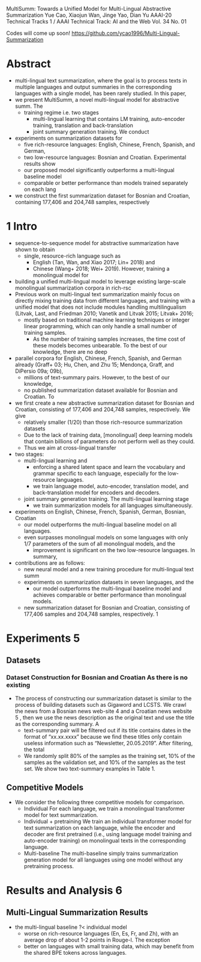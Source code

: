 MultiSumm: Towards a Unified Model for Multi-Lingual Abstractive Summarization
Yue Cao, Xiaojun Wan, Jinge Yao, Dian Yu
AAAI-20 Technical Tracks 1 / AAAI Technical Track: AI and the Web Vol. 34 No. 01

Codes will come up soon! https://github.com/ycao1996/Multi-Lingual-Summarization

# Abstract

* multi-lingual text summarization, where the goal is to process texts in
  multiple languages and output summaries in the corresponding languages with a
  single model, has been rarely studied. In this paper,
* we present MultiSumm, a novel multi-lingual model for abstractive summ. The
  * training regime i.e. two stages
    * multi-lingual learning that contains
      LM training, auto-encoder training, translation and back-translation
    * joint summary generation training. We conduct
* experiments on summarization datasets for
  * five rich-resource languages: English, Chinese, French, Spanish, and German,
  * two low-resource languages: Bosnian and Croatian. Experimental results show
  * our proposed model significantly outperforms a multi-lingual baseline model
  * comparable or better performance than models trained separately on each lang
* we construct the first summarization dataset for Bosnian and Croatian,
  containing 177,406 and 204,748 samples, respectively

# 1 Intro

* sequence-to-sequence model for abstractive summarization have shown to obtain
  * single, resource-rich language such as 
    * English (Tan, Wan, and Xiao 2017; Lin+ 2018) and 
    * Chinese (Wang+ 2018; Wei+ 2019). However, training a monolingual model for
* building a unified multi-lingual model 
  to leverage existing large-scale monolingual summarization corpora in rich-rsc
* Previous work on multi-lingual text summarization mainly focus on directly
  mixing training data from different languages, and training with a unified
  model that does not include modules handling multilingualism 
  (Litvak, Last, and Friedman 2010; Vanetik and Litvak 2015; Litvak+ 2016;
  * mostly based on 
    traditional machine learning techniques or integer linear programming, which
    can only handle a small number of training samples. 
    * As the number of training samples increases, the time cost of these models
      becomes unbearable. To the best of our knowledge, there are no deep
* parallel corpora for English, Chinese, French, Spanish, and German already
  (Graff+ 03; Hu, Chen, and Zhu 15; Mendonça, Graff, and DiPersio 09a; 09b),
  * millions of text-summary pairs.  However, to the best of our knowledge,
  * no published summarization dataset available for Bosnian and Croatian. To
* we first create a new abstractive summarization dataset for Bosnian and
  Croatian, consisting of 177,406 and 204,748 samples, respectively.  We give
  * relatively smaller (1/20) than those rich-resource summarization datasets
  * Due to the lack of training data, [monolingual] deep learning models that
    contain billions of parameters do not perform well as they could.  
  * Thus we aim at cross-lingual transfer
* two stages:
  * multi-lingual learning and 
    * enforcing a shared latent space and learn the vocabulary and grammar
      specific to each language, especially for the low-resource languages.
    * we train language model, auto-encoder, translation model, and
      back-translation model for encoders and decoders. 
  * joint summary generation training. The multi-lingual learning stage 
    * we train summarization models for all languages simultaneously.  
* experiments on English, Chinese, French, Spanish, German, Bosnian, Croatian
  * our model outperforms the multi-lingual baseline model on all languages.  
  * even surpasses monolingual models on some languages with only 1/7 parameters
    of the sum of all monolingual models, and the 
    * improvement is significant on the two low-resource languages. In summary,
* contributions are as follows: 
  * new neural model and a new training procedure for multi-lingual text summ
  * experiments on summarization datasets in seven languages, and the
    * our model outperforms the multi-lingual baseline model and achieves
      comparable or better performance than monolingual models.  
  * new summarization dataset for Bosnian and Croatian, consisting of 177,406
    samples and 204,748 samples, respectively. 1

# Experiments 5

## Datasets

### Dataset Construction for Bosnian and Croatian As there is no existing

* The process of constructing our summarization dataset is similar to the
  process of building datasets such as Gigaword and LCSTS. We crawl the news
  from a Bosnian news web-site 4 and a Croatian news website 5 , then we use
  the news description as the original text and use the title as the
  corresponding summary. A 
  * text-summary pair will be filtered out if its title contains dates in the
    format of “xx.xx.xxxx” because we find these titles only contain useless
    information such as “Newsletter, 20.05.2019”.  After filtering, the total
  * We randomly split 80% of the samples as the training set, 10% of the samples
    as the validation set, and 10% of the samples as the test set.  We show two
    text-summary examples in Table 1.

## Competitive Models

* We consider the following three competitive models for comparison.  
  * Individual For each language, we train a monolingual transformer model for
    text summarization.  
  * Individual + pretraining We train an individual transformer model for text
    summarization on each language, while the encoder and decoder are first
    pretrained (i.e., using language model training and auto-encoder training)
    on monolingual texts in the corresponding language.  
  * Multi-baseline The multi-baseline simply trains summarization generation
    model for all languages using one model without any pretraining process.

# Results and Analysis 6

## Multi-Lingual Summarization Results

* the multi-lingual baseline ?< individual model
  * worse on rich-resource languages (En, Es, Fr, and Zh), with an average 
    drop of about 1-2 points in Rouge-l. The exception
  * better on languages with small training data, which may benefit from the
    shared BPE tokens across languages.
